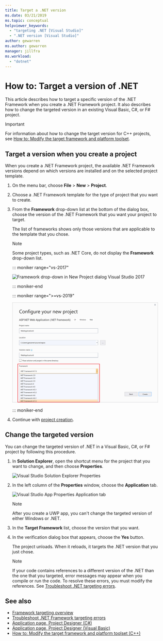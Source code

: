 ```yaml
---
title: Target a .NET version
ms.date: 03/21/2019
ms.topic: conceptual
helpviewer_keywords:
  - "targeting .NET [Visual Studio]"
  - ".NET version [Visual Studio]"
author: gewarren
ms.author: gewarren
manager: jillfra
ms.workload:
  - "dotnet"
---
```

# How to: Target a version of .NET

This article describes how to target a specific version of the .NET Framework when you create a .NET Framework project. It also describes how to change the targeted version in an existing Visual Basic, C#, or F# project.

> [!IMPORTANT]
> For information about how to change the target version for C++ projects, see [How to: Modify the target framework and platform toolset](/cpp/build/how-to-modify-the-target-framework-and-platform-toolset).

## Target a version when you create a project

When you create a .NET Framework project, the available .NET Framework versions depend on which versions are installed and on the selected project template.

1. On the menu bar, choose **File** > **New** > **Project**.

1. Choose a .NET Framework template for the type of project that you want to create.

1. From the **Framework** drop-down list at the bottom of the dialog box, choose the version of the .NET Framework that you want your project to target.

   The list of frameworks shows only those versions that are applicable to the template that you chose.

   > [!NOTE]
   > Some project types, such as .NET Core, do not display the **Framework** drop-down list.

   ::: moniker range="vs-2017"

   ![Framework drop-down in New Project dialog Visual Studio 2017](media/vside-newproject-framework.png)

   ::: moniker-end

   ::: moniker range=">=vs-2019"

   ![Framework selector in VS 2019](media/vs-2019/configure-new-project-framework.png)

   ::: moniker-end

1. Continue with [project creation](create-new-project.md).

## Change the targeted version

You can change the targeted version of .NET in a Visual Basic, C#, or F# project by following this procedure.

1. In **Solution Explorer**, open the shortcut menu for the project that you want to change, and then choose **Properties**.

    ![Visual Studio Solution Explorer Properties](../ide/media/vs_slnexplorer_properties.png)

1. In the left column of the **Properties** window, choose the **Application** tab.

    ![Visual Studio App Properties Application tab](../ide/media/vs_slnexplorer_properties_applicationtab.png)

    > [!NOTE]
    > After you create a UWP app, you can't change the targeted version of either Windows or .NET.

1. In the **Target Framework** list, choose the version that you want.

1. In the verification dialog box that appears, choose the **Yes** button.

    The project unloads. When it reloads, it targets the .NET version that you just chose.

    > [!NOTE]
    > If your code contains references to a different version of the .NET than the one that you targeted, error messages may appear when you compile or run the code. To resolve these errors, you must modify the references. See [Troubleshoot .NET targeting errors](../msbuild/troubleshooting-dotnet-framework-targeting-errors.md).

## See also

- [Framework targeting overview](../ide/visual-studio-multi-targeting-overview.md)
- [Troubleshoot .NET Framework targeting errors](../msbuild/troubleshooting-dotnet-framework-targeting-errors.md)
- [Application page, Project Designer (C#)](../ide/reference/application-page-project-designer-csharp.md)
- [Application page, Project Designer (Visual Basic)](../ide/reference/application-page-project-designer-visual-basic.md)
- [How to: Modify the target framework and platform toolset (C++)](/cpp/build/how-to-modify-the-target-framework-and-platform-toolset)